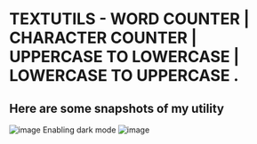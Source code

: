 # TEXTUTILS - WORD COUNTER | CHARACTER COUNTER | UPPERCASE TO LOWERCASE | LOWERCASE TO UPPERCASE .

## Here are some snapshots of my utility 
![image](https://user-images.githubusercontent.com/110769010/197340780-27f6f841-ad6c-437b-b62e-c16765eab30d.png)
Enabling dark mode 
![image](https://user-images.githubusercontent.com/110769010/197340794-7347eb6c-feb9-4fa3-b135-772307290755.png)
